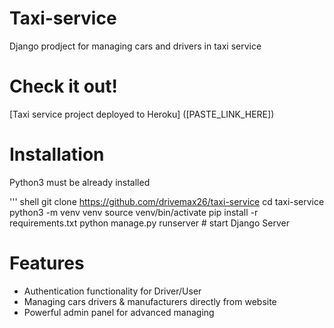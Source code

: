 # Taxi-service

Django prodject for managing cars and drivers in taxi service

# Check it out!

[Taxi service project deployed to Heroku] ([PASTE_LINK_HERE])

# Installation

Python3 must be already installed

''' shell
git clone https://github.com/drivemax26/taxi-service
cd taxi-service
python3 -m venv venv 
source venv/bin/activate
pip install -r requirements.txt
python manage.py runserver # start Django Server

# Features

* Authentication functionality for Driver/User
* Managing cars drivers & manufacturers directly from website
* Powerful admin panel for advanced managing



